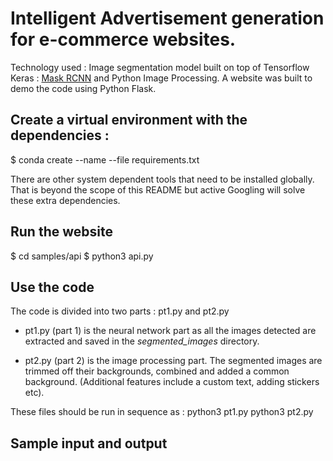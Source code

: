 # Intelligent Advertisement generation for e-commerce websites.

Technology used : Image segmentation model built on top of Tensorflow Keras : [Mask RCNN](https://github.com/matterport/Mask_RCNN) and Python Image Processing. A website was built to demo the code using Python Flask.

## Create a virtual environment with the dependencies :
$ conda create --name <env> --file requirements.txt
  
There are other system dependent tools that need to be installed globally. That is beyond the scope of this README but active Googling will solve these extra dependencies.

## Run the website
$ cd samples/api
$ python3 api.py

## Use the code
The code is divided into two parts : pt1.py and pt2.py

- pt1.py (part 1) is the neural network part as all the images detected are extracted and saved in the *segmented_images* directory.

- pt2.py (part 2) is the image processing part. The segmented images are trimmed off their backgrounds, combined and added a common background. (Additional features include a custom text, adding stickers etc).

These files should be run in sequence as :
python3 pt1.py
python3 pt2.py

## Sample input and output

